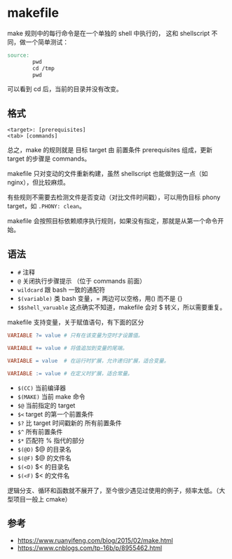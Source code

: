 # makefile

make 规则中的每行命令是在一个单独的 shell 中执行的， 这和 shellscript 不同，做一个简单测试：

```makefile
source:
        pwd
        cd /tmp
        pwd
```

可以看到 cd 后，当前的目录并没有改变。

## 格式 

```
<target>: [prerequisites]
<tab> [commands]
```

总之，make 的规则就是 目标 target 由 前置条件 prerequisites 组成，更新 target 的步骤是 commands。

makefile 只对变动的文件重新构建，虽然 shellscript 也能做到这一点（如 nginx），但比较麻烦。

有些规则不需要去检测文件是否变动（对比文件时间戳），可以用伪目标 phony target，如 `.PHONY: clean`。

makefile 会按照目标依赖顺序执行规则，如果没有指定，那就是从第一个命令开始。

## 语法

- `#` 注释
- `@` 关闭执行步骤提示 （位于 commands 前面）
- `wildcard` 跟 bash 一致的通配符
- `$(variable)` 类 bash 变量，= 两边可以空格，用() 而不是 {}
- `$$shell_varuable` 这点确实不知道，makefile 会对 $ 转义，所以需要重复。

makefile 支持变量，关于赋值语句，有下面的区分

```makefile
VARIABLE ?= value # 只有在该变量为空时才设置值。

VARIABLE += value # 将值追加到变量的尾端。

VARIABLE = value  # 在运行时扩展，允许递归扩展，适合变量。

VARIABLE := value # 在定义时扩展，适合常量。
```

- `$(CC)` 当前编译器
- `$(MAKE)` 当前 make 命令
- `$@` 当前指定的 target 
- `$<` target 的第一个前置条件
- `$?` 比 target 时间戳新的 所有前置条件
- `$^` 所有前置条件
- `$*` 匹配符 % 指代的部分
- `$(@D)` $@ 的目录名
- `$(@F)` $@ 的文件名
- `$(<D)` $< 的目录名
- `$(<F)` $< 的文件名


逻辑分支、循环和函数就不展开了，至今很少遇见过使用的例子，频率太低。（大型项目一般上 cmake）

## 参考

- https://www.ruanyifeng.com/blog/2015/02/make.html
- https://www.cnblogs.com/tp-16b/p/8955462.html


